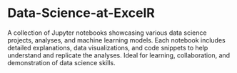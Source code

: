 # Data-Science-at-ExcelR
A collection of Jupyter notebooks showcasing various data science projects, analyses, and machine learning models. Each notebook includes detailed explanations, data visualizations, and code snippets to help understand and replicate the analyses. Ideal for learning, collaboration, and demonstration of data science skills.
